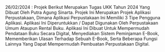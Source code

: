 26/02/2024 :
Projek Berikut Merupakan Tugas UKK Tahun 2024 Yang Dibuat Oleh Putra Agung Sinarta.
Projek Ini Merupakan Projek Aplikasi Perpustakaan, Dimana Aplikasi Perpustakaan Ini Memiliki 3 Tipe Pengguna Aplikasi.
Aplikasi Ini Diperuntukkan / Dapat Digunakan Oleh Perpustakaan Umum Ataupun Rental Buku.
Aplikasi Ini Dibuat Untuk Mempermudah Pendataan Buku Secara Digital, Menyediakan Sistem Peminjaman E-Book, Mememberikan
Ulasan Terhadap Sebuah E-Book, Serta Beberapa Fungsi Lainnya Yang Dapat Mempermudah Pembuatan Perpustakaan Digital. 
